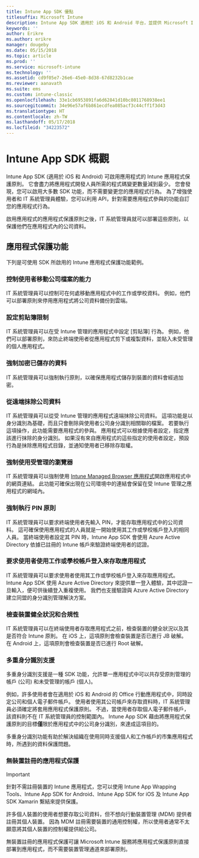```yaml
---
title: Intune App SDK 優點
titlesuffix: Microsoft Intune
description: Intune App SDK 適用於 iOS 和 Android 平台，並提供 Microsoft Intune 的行動應用程式管理功能。
keywords: ''
author: Erikre
ms.author: erikre
manager: dougeby
ms.date: 05/15/2018
ms.topic: article
ms.prod: ''
ms.service: microsoft-intune
ms.technology: ''
ms.assetid: cd9f05e7-26e6-45e0-8d38-67d8232b1cae
ms.reviewer: aanavath
ms.suite: ems
ms.custom: intune-classic
ms.openlocfilehash: 33e1cb6953891fa6d62841d10bc8011768938ee1
ms.sourcegitcommit: 34e96e57af6b861ecdfea085acf3c44cff1f3d43
ms.translationtype: HT
ms.contentlocale: zh-TW
ms.lasthandoff: 05/17/2018
ms.locfileid: "34223572"
---
```

# <a name="intune-app-sdk-overview"></a>Intune App SDK 概觀
Intune App SDK (適用於 iOS 和 Android) 可啟用應用程式的 Intune 應用程式保護原則。 它會盡力將應用程式開發人員所需的程式碼變更數量減到最少。 您會發現，您可以啟用大多數 SDK 功能，而不需要變更您的應用程式行為。 為了增強使用者和 IT 系統管理員體驗，您可以利用 API，針對需要應用程式參與的功能自訂您的應用程式行為。

啟用應用程式的應用程式保護原則之後，IT 系統管理員就可以部署這些原則，以保護他們在應用程式內的公司資料。

## <a name="app-protection-features"></a>應用程式保護功能

下列是可使用 SDK 所啟用的 Intune 應用程式保護功能範例。

### <a name="control-users-ability-to-move-corporate-files"></a>控制使用者移動公司檔案的能力
IT 系統管理員可以控制可在何處移動應用程式中的工作或學校資料。 例如，他們可以部署原則來停用應用程式將公司資料備份到雲端。

### <a name="configure-clipboard-restrictions"></a>設定剪貼簿限制
IT 系統管理員可以在受 Intune 管理的應用程式中設定 [剪貼簿] 行為。 例如，他們可以部署原則，來防止終端使用者從應用程式剪下或複製資料，並貼入未受管理的個人應用程式。

### <a name="enforce-encryption-on-saved-data"></a>強制加密已儲存的資料
IT 系統管理員可以強制執行原則，以確保應用程式儲存到裝置的資料會經過加密。

### <a name="remotely-wipe-corporate-data"></a>從遠端抹除公司資料
IT 系統管理員可以從受 Intune 管理的應用程式遠端抹除公司資料。 這項功能是以身分識別為基礎，而且只會刪除與使用者公司身分識別相關聯的檔案。 若要執行這項操作，此功能需要應用程式的參與。 應用程式可以根據使用者設定，指定應該進行抹除的身分識別。 如果沒有來自應用程式的這些指定的使用者設定，預設行為是抹除應用程式目錄，並通知使用者已移除存取權。

### <a name="enforce-the-use-of-a-managed-browser"></a>強制使用受管理的瀏覽器
IT 系統管理員可以強制使用 [Intune Managed Browser 應用程式](/intune-classic/deploy-use/manage-internet-access-using-managed-browser-policies)開啟應用程式中的網頁連結。 此功能可確保出現在公司環境中的連結會保留在受 Intune 管理之應用程式的網域內。

### <a name="enforce-a-pin-policy"></a>強制執行 PIN 原則
IT 系統管理員可以要求終端使用者先輸入 PIN，才能存取應用程式中的公司資料。 這可確保使用應用程式的人員就是一開始使用其工作或學校帳戶登入的相同人員。 當終端使用者設定其 PIN 時，Intune App SDK 會使用 Azure Active Directory 依據已註冊的 Intune 帳戶來驗證終端使用者的認證。

### <a name="require-users-to-sign-in-with-work-or-school-account-for-app-access"></a>要求使用者使用工作或學校帳戶登入來存取應用程式
IT 系統管理員可以要求使用者使用其工作或學校帳戶登入來存取應用程式。 Intune App SDK 使用 Azure Active Directory 來提供單一登入體驗，其中認證一旦輸入，便可供後續登入重複使用。 我們也支援驗證與 Azure Active Directory 建立同盟的身分識別管理解決方案。

### <a name="check-device-health-and-compliance"></a>檢查裝置健全狀況和合規性
IT 系統管理員可以在終端使用者存取應用程式之前，檢查裝置的健全狀況以及其是否符合 Intune 原則。 在 iOS 上，這項原則會檢查裝置是否已進行 JB 破解。 在 Android 上，這項原則會檢查裝置是否已進行 Root 破解。

### <a name="multi-identity-support"></a>多重身分識別支援
多重身分識別支援是一種 SDK 功能，允許單一應用程式中可以共存受原則管理的帳戶 (公司) 和未受管理的帳戶 (個人)。

例如，許多使用者會在適用於 iOS 和 Android 的 Office 行動應用程式中，同時設定公司和個人電子郵件帳戶。 使用者使用其公司帳戶來存取資料時，IT 系統管理員必須確定將套用應用程式保護原則。 不過，當使用者存取個人電子郵件帳戶，該資料則不在 IT 系統管理員的控制範圍內。 Intune App SDK 藉由將應用程式保護原則的目標**僅**限於應用程式中的公司身分識別，來達成這項目的。

多重身分識別功能有助於解決組織在使用同時支援個人和工作帳戶的市集應用程式時，所遇到的資料保護問題。
 
### <a name="app-protection-without-device-enrollment"></a>無裝置註冊的應用程式保護

>[!IMPORTANT]
>針對不需註冊裝置的 Intune 應用程式，您可以使用 Intune App Wrapping Tools、Intune App SDK for Android、Intune App SDK for iOS 及 Intune App SDK Xamarin 繫結來提供保護。

許多個人裝置的使用者想要存取公司資料，但不想向行動裝置管理 (MDM) 提供者註冊其個人裝置。 因為 MDM 註冊需要裝置的通用控制權，所以使用者通常不太願意將其個人裝置的控制權提供給公司。

無裝置註冊的應用程式保護可讓 Microsoft Intune 服務將應用程式保護原則直接部署到應用程式，而不需要裝置管理通道來部署原則。
